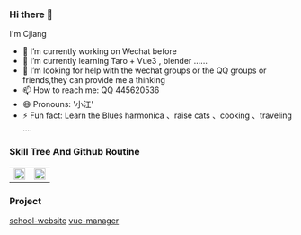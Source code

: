 ### Hi there 👋
I'm Cjiang

- 🔭 I’m currently working on Wechat before
- 🌱 I’m currently learning Taro + Vue3 , blender ......
- 🤔 I’m looking for help with the wechat groups or the QQ groups or friends,they can provide me a thinking
- 📫 How to reach me: QQ 445620536  
- 😄 Pronouns: '小江'
- ⚡ Fun fact: Learn the Blues harmonica 、raise cats 、cooking 、traveling ....


###  Skill Tree And Github Routine 
<table rules="none" align="center">
	<tr>
		<td>
			<center>
				<img src="https://github-readme-stats.vercel.app/api/top-langs/?username=Cjiangha" width="100%" />
				<br/>
				<!-- <font color="AAAAAA">002.jpg</font> -->
			</center>
		</td>
		<td>
			<center>
				<img src="https://github-readme-stats.vercel.app/api?username=Cjiangha" width="100%" />
				<br/>
				<!-- <font color="AAAAAA">001.jpg</font> -->
			</center>
		</td>
	</tr>
</table>

### Project
[school-website](https://cjiangha.github.io/SchoolWebsite/)
[vue-manager](https://cjiangha.github.io/vue-manager/dist/)
